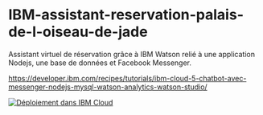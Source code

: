 # IBM-assistant-reservation-palais-de-l-oiseau-de-jade
Assistant virtuel de réservation grâce à IBM Watson relié à une application Nodejs, une base de données et Facebook Messenger.

https://developer.ibm.com/recipes/tutorials/ibm-cloud-5-chatbot-avec-messenger-nodejs-mysql-watson-analytics-watson-studio/

[![Déploiement dans IBM Cloud](https://cloud.ibm.com/devops/setup/deploy/button.png)](https://cloud.ibm.com/devops/setup/deploy?repository=https://github.com/cherryclass/IBM-poj&branch=master)
